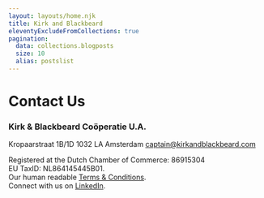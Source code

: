 ```yaml
---
layout: layouts/home.njk
title: Kirk and Blackbeard
eleventyExcludeFromCollections: true
pagination:
  data: collections.blogposts
  size: 10
  alias: postslist
---
```


# Contact Us
### Kirk & Blackbeard Coöperatie U.A.
Kropaarstraat 1B/1D
1032 LA Amsterdam
[captain@kirkandblackbeard.com](mailto:captain@kirkandblackbeard.com?subject=Calling%20Kirk) 

Registered at the Dutch Chamber of Commerce: 86915304 <br>
EU TaxID: NL864145445B01. <br>
Our human readable [Terms & Conditions](https://drive.google.com/file/d/1tT5StFyx-gAshCH-E6T5y3191ijj3UJZ/view?usp=share_link). <br>
Connect with us on  [LinkedIn](https://www.linkedin.com/company/kirk-blackbeard/).
